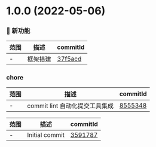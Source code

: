 # 1.0.0 (2022-05-06)

### 🌟 新功能
范围|描述|commitId
--|--|--
 - | 框架搭建 | [37f5acd](https://github.com/liuqiyu/watermarkjs/commit/37f5acd)


### chore
范围|描述|commitId
--|--|--
 - | commit lint 自动化提交工具集成 | [8555348](https://github.com/liuqiyu/watermarkjs/commit/8555348)


范围|描述|commitId
--|--|--
 - | Initial commit | [3591787](https://github.com/liuqiyu/watermarkjs/commit/3591787)

